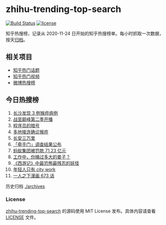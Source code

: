 # zhihu-trending-top-search

[![Build Status](https://github.com/justjavac/zhihu-trending-top-search/workflows/ci/badge.svg?branch=main)](https://github.com/justjavac/zhihu-trending-top-search/actions)
[![license](https://img.shields.io/github/license/justjavac/zhihu-trending-top-search)](https://github.com/justjavac/zhihu-trending-top-search/blob/main/LICENSE)

知乎热搜榜，记录从 2020-11-24 日开始的知乎热搜榜单。每小时抓取一次数据，按天[归档](./archives)。

## 相关项目

- [知乎热门话题](https://github.com/justjavac/zhihu-trending-hot-questions)
- [知乎热门视频](https://github.com/justjavac/zhihu-trending-hot-video)
- [微博热搜榜](https://github.com/justjavac/weibo-trending-hot-search)

## 今日热搜榜

<!-- BEGIN -->
<!-- 最后更新时间 Sat Jul 08 2023 21:12:42 GMT+0800 (China Standard Time) -->

1. [长沙发现 3 例猴痘病例](https://www.zhihu.com/search?q=%E9%95%BF%E6%B2%99%E5%8F%91%E7%8E%B0%203%20%E4%BE%8B%E7%8C%B4%E7%97%98%E7%97%85%E4%BE%8B)
1. [战至巅峰第二季开播](https://www.zhihu.com/search?q=%E6%88%98%E8%87%B3%E5%B7%85%E5%B3%B0%E7%AC%AC%E4%BA%8C%E5%AD%A3%E5%BC%80%E6%92%AD)
1. [程序员的暗号](https://www.zhihu.com/search?q=%E7%A8%8B%E5%BA%8F%E5%91%98%E7%9A%84%E6%9A%97%E5%8F%B7)
1. [多地接连确诊猴痘](https://www.zhihu.com/search?q=%E5%A4%9A%E5%9C%B0%E6%8E%A5%E8%BF%9E%E7%A1%AE%E8%AF%8A%E7%8C%B4%E7%97%98)
1. [长安三万里](https://www.zhihu.com/search?q=%E9%95%BF%E5%AE%89%E4%B8%89%E4%B8%87%E9%87%8C)
1. [「牵手门」调查结果公布](https://www.zhihu.com/search?q=%E3%80%8C%E7%89%B5%E6%89%8B%E9%97%A8%E3%80%8D%E8%B0%83%E6%9F%A5%E7%BB%93%E6%9E%9C%E5%85%AC%E5%B8%83)
1. [蚂蚁集团被罚款 71.23 亿元](https://www.zhihu.com/search?q=%E8%9A%82%E8%9A%81%E9%9B%86%E5%9B%A2%E8%A2%AB%E7%BD%9A%E6%AC%BE%2071.23%20%E4%BA%BF%E5%85%83)
1. [工作中，你捅过多大的娄子？](https://www.zhihu.com/search?q=%E5%B7%A5%E4%BD%9C%E4%B8%AD%EF%BC%8C%E4%BD%A0%E6%8D%85%E8%BF%87%E5%A4%9A%E5%A4%A7%E7%9A%84%E5%A8%84%E5%AD%90%EF%BC%9F)
1. [《西游记》中最恐怖最残忍的妖怪](https://www.zhihu.com/search?q=%E3%80%8A%E8%A5%BF%E6%B8%B8%E8%AE%B0%E3%80%8B%E4%B8%AD%E6%9C%80%E6%81%90%E6%80%96%E6%9C%80%E6%AE%8B%E5%BF%8D%E7%9A%84%E5%A6%96%E6%80%AA)
1. [年轻人只有 city work](https://www.zhihu.com/search?q=%E5%B9%B4%E8%BD%BB%E4%BA%BA%E5%8F%AA%E6%9C%89%20city%20work)
1. [一人之下漫画 673 话](https://www.zhihu.com/search?q=%E4%B8%80%E4%BA%BA%E4%B9%8B%E4%B8%8B%E6%BC%AB%E7%94%BB%20673%20%E8%AF%9D)

<!-- END -->

历史归档 [./archives](./archives)

### License

[zhihu-trending-top-search](https://github.com/justjavac/zhihu-trending-top-search) 的源码使用 MIT License
发布。具体内容请查看 [LICENSE](./LICENSE) 文件。
